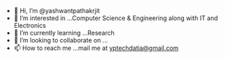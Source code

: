 - 👋 Hi, I’m @yashwantpathakrjit
- 👀 I’m interested in ...Computer Science & Engineering along with IT and Electronics
- 🌱 I’m currently learning ...Research 
- 💞️ I’m looking to collaborate on ...
- 📫 How to reach me ...mail me at yptechdatia@gmail.com

<!---
yashwantpathakrjit/yashwantpathakrjit is a ✨ special ✨ repository because its `README.md` (this file) appears on your GitHub profile.
You can click the Preview link to take a look at your changes.
--->

